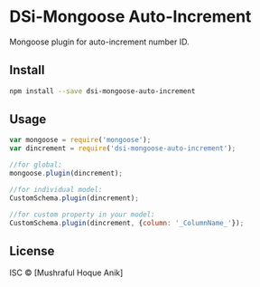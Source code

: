 # DSi-Mongoose Auto-Increment


Mongoose plugin for auto-increment number ID.

## Install

```bash
npm install --save dsi-mongoose-auto-increment
```

## Usage

```js
var mongoose = require('mongoose');
var dincrement = require('dsi-mongoose-auto-increment');

//for global:
mongoose.plugin(dincrement);

//for individual model:
CustomSchema.plugin(dincrement);

//for custom property in your model:
CustomSchema.plugin(dincrement, {column: '_ColumnName_'});


```

## License

ISC © [Mushraful Hoque Anik]
